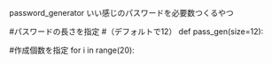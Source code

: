 password_generator
いい感じのパスワードを必要数つくるやつ

#パスワードの長さを指定
#（デフォルトで12）
def pass_gen(size=12):


#作成個数を指定
for i in range(20):
